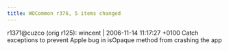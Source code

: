 ```yaml
---
title: WOCommon r376, 5 items changed
---
```


r1371@cuzco (orig r125): wincent | 2006-11-14 11:17:27 +0100 Catch exceptions to prevent Apple bug in isOpaque method from crashing the app
